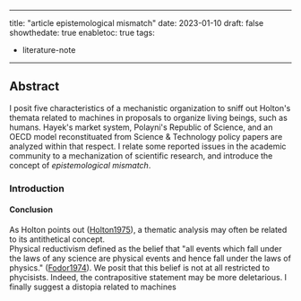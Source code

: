 
---
title: "article epistemological mismatch"
date: 2023-01-10
draft: false
showthedate: true
enabletoc: true
tags:
- literature-note
---


## **Abstract**

I posit five characteristics of a mechanistic organization to sniff out Holton's themata related to machines in proposals to organize living beings, such as humans. 
Hayek's market system, Polayni's Republic of Science, and an OECD model reconstituated from Science & Technology policy papers are analyzed within that respect. 
I relate some reported issues in the academic community to a mechanization of scientific research, and introduce the concept of *epistemological mismatch*. 

### Introduction
 

#### Conclusion
As Holton points out ([Holton1975](reference/Holton1975.md)), a thematic analysis may often be related to its antithetical concept.   
Physical reductivism defined as the belief that "all events which fall under the laws of any science are physical events and hence fall under the laws of physics." ([Fodor1974](reference/Fodor1974.md)). 
We posit that this belief is not at all restricted to phycisists. Indeed, the contrapositive statement may be more deletarious. 
I finally suggest a distopia related to machines
